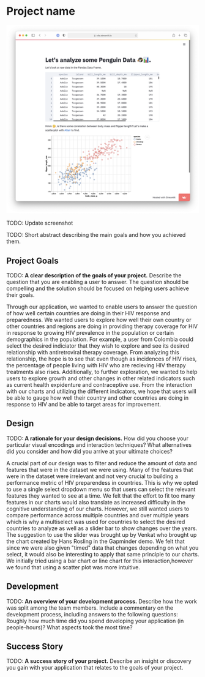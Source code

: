 # Project name

![A screenshot of your application. Could be a GIF.](screenshot.png)

TODO: Update screenshot

TODO: Short abstract describing the main goals and how you achieved them.

## Project Goals

TODO: **A clear description of the goals of your project.** Describe the question that you are enabling a user to answer. The question should be compelling and the solution should be focused on helping users achieve their goals. 

Through our application, we wanted to enable users to answer the question of how well certain countries are doing in their HIV response and preparedness. We wanted users to explore how well their own country or other countries and regions are doing in providing therapy coverage for HIV in response to growing HIV prevalence in the population or certain demographics in the population. For example, a user from Colombia could select the desired indiciator that they wish to explore and see its desired relationship with antiretroviral therapy coverage. From analyzing this relationship, the hope is to see that even though as incidences of HIV rises, the percentage of people living with HIV who are recieving HIV therapy treatments also rises. Additionally, to further exploration, we wanted to help users to explore growth and other changes in other related indicators such as current health expidenture and contraceptive use. From the interaction with our charts and utilizing the different indicators, we hope that users will be able to gauge how well their country and other countries are doing in response to HIV and be able to target areas for improvement.

## Design

TODO: **A rationale for your design decisions.** How did you choose your particular visual encodings and interaction techniques? What alternatives did you consider and how did you arrive at your ultimate choices?

A crucial part of our design was to filter and reduce the amount of data and features that were in the dataset we were using. Many of the features that were in the dataset were irrelevant and not very crucial to building a performance metric of HIV preparendess in countries. This is why we opted to use a single select dropdown menu so that users can select the relevant features they wanted to see at a time. We felt that the effort to fit too many features in our charts would also translate as increased difficulty in the cognitive understanding of our charts. However, we still wanted users to compare performance across multiple countries and over multiple years which is why a multiselect was used for countries to select the desired countries to analyze as well as a slider bar to show changes over the years. The suggestion to use the slider was brought up by Venkat who brought up the chart created by Hans Rosling in the Gapminder demo. We felt that since we were also given "timed" data that changes depending on what you select, it would also be interesting to apply that same principle to our charts. We initially tried using a bar chart or line chart for this interaction,however we found that using a scatter plot was more intuitive.

## Development

TODO: **An overview of your development process.** Describe how the work was split among the team members. Include a commentary on the development process, including answers to the following questions: Roughly how much time did you spend developing your application (in people-hours)? What aspects took the most time?

## Success Story

TODO:  **A success story of your project.** Describe an insight or discovery you gain with your application that relates to the goals of your project.
